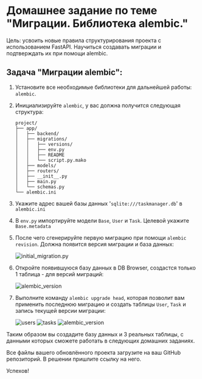 # Домашнее задание по теме "Миграции. Библиотека alembic."

Цель: усвоить новые правила структурирования проекта с использованием FastAPI.
Научиться создавать миграции и подтверждать их при помощи alembic.

## Задача "Миграции alembic":

1. Установите все необходимые библиотеки для дальнейшей работы:
   ```alembic```.
2. Инициализируйте ```alembic```, у вас должна получится следующая структура:
   ```
   project/
   ├── app/
   │   ├── backend/
   │   ├── migrations/
   │   │   ├── versions/
   │   │   ├── env.py
   │   │   ├── README
   │   │   └── script.py.mako
   │   ├── models/
   │   ├── routers/
   │   ├── __init__.py
   │   ├── main.py
   │   └── schemas.py
   └── alembic.ini
   ```
3. Укажите адрес вашей базы данных '```sqlite:///taskmanager.db```' в
   ```alembic.ini```
4. В ```env.py``` импортируйте модели ```Base```, ```User``` и ```Task```.
   Целевой укажите ```Base.metadata```
5. После чего сгенерируйте первую миграцию при помощи ```alembic revision```.
   Должна появится версия миграции и база данных:

   ![initial_migration.py](https://static.tildacdn.com/tild3836-6365-4238-a263-316635646138/2024-07-26_17-48-23.png)
6. Откройте появившуюся базу данных в DB Browser, создастся только 1 таблица -
   для версий миграций:

   ![alembic_version](https://static.tildacdn.com/tild6239-6666-4463-b038-396637343061/2024-07-26_17-51-55.png)
7. Выполните команду ```alembic upgrade head```, которая позволит вам применить
   последнюю миграцию и создать таблицы ```User```, ```Task``` и запись текущей
   версии миграции:

   ![users](https://static.tildacdn.com/tild3231-3964-4134-b361-333733323530/2024-07-26_17-54-34.png)
   ![tasks](https://static.tildacdn.com/tild3232-6164-4163-b839-353162613165/2024-07-26_17-54-20.png)
   ![alembic_version](https://static.tildacdn.com/tild6433-3765-4333-b937-323135366435/2024-07-26_17-53-58_.png)

Таким образом вы создадите базу данных и 3 реальных таблицы, с данными
которых сможете работать в следующих домашних заданиях.

Все файлы вашего обновлённого проекта загрузите на ваш GitHub репозиторий.
В решении пришлите ссылку на него.

Успехов!
